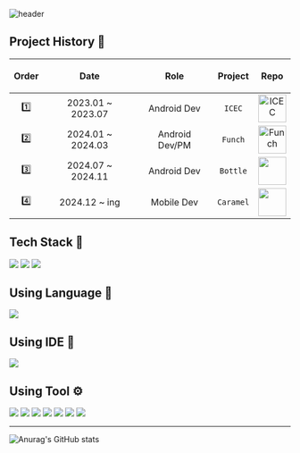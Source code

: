 ![header](https://capsule-render.vercel.app/api?type=waving&color=auto&height=200&section=header&text=Ham's%20Profile&fontSize=30)

## Project History 🎉

|<p align="center">Order</p>|<p align="center">Date</p>|<p align="center">Role</p>|<p align="center">Project</p>|<p align="center">Repo</p>|
|:-----:|:--------:|:-----------------:|:--------------:|:--------------:|
|1️⃣| 2023.01 ~ 2023.07 | Android Dev | `ICEC`| <a href="https://github.com/JobSeek-Void/ic-ec"><img width="50" height="50" src="https://github-production-user-asset-6210df.s3.amazonaws.com/54674781/272056036-79794c27-d46c-4b86-ba68-9f62576143e3.png" alt="ICEC" title="ICEC"></a> |
|2️⃣| 2024.01 ~ 2024.03 | Android Dev/PM | `Funch`| <a href="https://github.com/Nexters/Funch-AOS"><img width="50" height="50" src="https://github.com/Nexters/Funch-AOS/assets/54674781/4e820cf8-48df-4c94-8fd5-07a0fed62f22" title="Funch"></a> |
|3️⃣| 2024.07 ~ 2024.11  | Android Dev | `Bottle`| <a href="https://github.com/Nexters/Bottles_Android"><img width="50" height="50" src="https://github.com/user-attachments/assets/4e93c1d6-acff-42bf-87d2-e49d61392aaf"></a> |
|4️⃣| 2024.12 ~ ing | Mobile Dev | `Caramel`| <a href="https://github.com/whatever-x/mobile"><img width="50" height="50" src="https://github.com/user-attachments/assets/010a993b-3a16-4dec-b80b-1fb056224123"></a> |

## Tech Stack 📗

<img src="https://img.shields.io/badge/Android-3ddc84?style=flat&logo=Android&logoColor=white"/> <img src="https://img.shields.io/badge/Jetpack Compose-4285f4?style=flat&logo=jetpackcompose&logoColor=white"/> <img src="https://img.shields.io/badge/Kotlin Multiplatform-1B6AC6?style=flat&logo=apachenetbeanside&logoColor=white"/>

## Using Language 📢

<img src="https://img.shields.io/badge/Kotlin-7f52ff?style=flat&logo=Kotlin&logoColor=white"/>

## Using IDE 🔧

<img src="https://img.shields.io/badge/Android Studio-3ddc84?style=flat&logo=androidstudio&logoColor=white"/>

## Using Tool ⚙

<img src="https://img.shields.io/badge/Notion-000000?style=flat&logo=Notion&logoColor=white"/> <img src="https://img.shields.io/badge/Github-181717?style=flat&logo=Github&logoColor=white"/> <img src="https://img.shields.io/badge/Sourcetree-0052cc?style=flat&logo=Sourcetree&logoColor=white"/> <img src="https://img.shields.io/badge/Git-f05032?style=flat&logo=Git&logoColor=white"/> <img src="https://img.shields.io/badge/Discord-5865f2?style=flat&logo=Discord&logoColor=white"/> <img src="https://img.shields.io/badge/Postman-ff6c37?style=flat&logo=Postman&logoColor=white"/> <img src="https://img.shields.io/badge/Slack-4A154B?style=flat&logo=Slack&logoColor=white"/>

***
![Anurag's GitHub stats](https://github-readme-stats.vercel.app/api?username=ham2174&show_icons=true&theme=merko)
  
